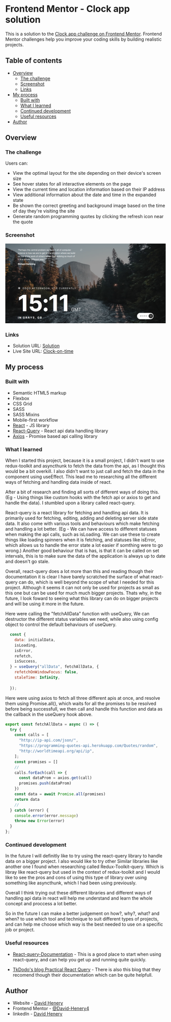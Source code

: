 # Frontend Mentor - Clock app solution

This is a solution to the [Clock app challenge on Frontend Mentor](https://www.frontendmentor.io/challenges/clock-app-LMFaxFwrM). Frontend Mentor challenges help you improve your coding skills by building realistic projects. 

## Table of contents

- [Overview](#overview)
  - [The challenge](#the-challenge)
  - [Screenshot](#screenshot)
  - [Links](#links)
- [My process](#my-process)
  - [Built with](#built-with)
  - [What I learned](#what-i-learned)
  - [Continued development](#continued-development)
  - [Useful resources](#useful-resources)
- [Author](#author)

## Overview

### The challenge

Users can:

- View the optimal layout for the site depending on their device's screen size
- See hover states for all interactive elements on the page
- View the current time and location information based on their IP address
- View additional information about the date and time in the expanded state
- Be shown the correct greeting and background image based on the time of day they're visiting the site
- Generate random programming quotes by clicking the refresh icon near the quote

### Screenshot

![Background-Screenshot](./readme-image/screenshot-background.png)

### Links

<!-- Links to be added -->
- Solution URL: [Solution](https://www.frontendmentor.io/solutions/clockapp-responsive-cssgrid-flexbox-react-reactquery-axios-rk8UFiLcgK)
- Live Site URL: [Clock-on-time](https://clock-on-time.netlify.app)

## My process

### Built with

- Semantic HTML5 markup
- Flexbox
- CSS Grid
- SASS
- SASS Mixins
- Mobile-first workflow
- [React](https://reactjs.org/) - JS library
- [React-Query](https://react-query-v3.tanstack.com) - React api data handling library
- [Axios](https://axios-http.com) - Promise based api calling library



### What I learned

When I started this project, because it is a small project, I didn't want to use redux-toolkit and asyncthunk to fetch the data from the api, as I thought this would be a bit overkill. I also didn't want to just call and fetch the data in the component using useEffect. This lead me to researching all the different ways of fetching and handling data inside of react.

After a bit of research and finding all sorts of different ways of doing this. (Eg - Using things like custom hooks with the fetch api or axios to get and handle the data). I stumbled upon a library called react-query.

React-query is a react library for fetching and handling api data. It is primarily used for fetching, editing, adding and deleting server side state data. It also come with various tools and behaviours which make fetching and handling a lot better. (Eg - We can have access to different statuses when making the api calls, such as isLoading. We can use these to create things like loading spinners when it is fetching, and statuses like isError, which allows us to handle the error state a lot easier if somthing were to go wrong.) Another good behaviour that is has, is that it can be called on set intervals, this is to make sure the data of the application is always up to date and doesn't go stale.

Overall, react-query does a lot more than this and reading though their documentation it is clear I have barely scratched the surface of what react-query can do, which is well beyond the scope of what I needed for this project.
Although it seems it can not only be used for projects as small as this one but can be used for much much bigger projects. Thats why, in the future, I look foward to seeing what this library can do on bigger projects and will be using it more in the future.


Here were calling the "fetchAllData" function with useQuery, We can destructor the different status variables we need, while also using config object to control the default behaviours of useQuery.

```js
  const {
    data: initialData,
    isLoading,
    isError,
    refetch,
    isSuccess,
  } = useQuery("allData", fetchAllData, {
    refetchOnWindowFocus: false,
    staleTime: Infinity,
    
  });
```

Here were using axios to fetch all three different apis at once, and resolve them using Promise.all(), which waits for all the promises to be resolved before being successfull, we then call and handle this function and data as the callback in the useQuery hook above. 

```js
export const fetchAllData = async () => {
  try {
    const calls = [
      "http://ip-api.com/json/",
      "https://programming-quotes-api.herokuapp.com/Quotes/random",
      "http://worldtimeapi.org/api/ip",
    ];
    const promises = []
    //
    calls.forEach(call => {
      const dataProm = axios.get(call)
      promises.push(dataProm)
    })
    const data = await Promise.all(promises)
    return data
    //
  } catch (error) {
    console.error(error.message)
    throw new Error(error)
  }
};
```

### Continued development

In the future I will definitly like to try using the react-query library to handle data on a bigger project. I also would like to try other Similar libraries like another one I found when researching called Redux-Toolkit-query. Which is libray like react-query but used in the context of redux-toolkit and I would like to see the pros and cons of using this type of library over using something like asyncthunk, which I had been using previously. 

Overall I think trying out these different libraries and different ways of handling api data in react will help me understand and learn the whole concept and proccess a lot better.

So in the future I can make a better judgement on how?, why?, what? and when? to use which tool and technique to suit different types of projects, and can help me choose which way is the best needed to use on a specific job or project.

### Useful resources

- [React-query-Documentation](https://www.example.com) - This is a good place to start when using react-query, and can help you get up and running quite quickly.

- [TkDodo's blog Practical React Query](https://tkdodo.eu/blog/practical-react-query) - There is also this blog that they recomend though their documentation which can be quite helpfull.


## Author

- Website - [David Henery](https://www.djhwebdevelopment.com)
- Frontend Mentor - [@David-Henery4](https://www.frontendmentor.io/profile/David-Henery4)
- linkedIn - [David Henery](https://www.linkedin.com/in/david-henery-725458241)

